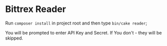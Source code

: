 # Bittrex Reader

Run `composer install` in project root and then type `bin/cake reader`;

You will be prompted to enter API Key and Secret.
If You don't - they will be skipped.
